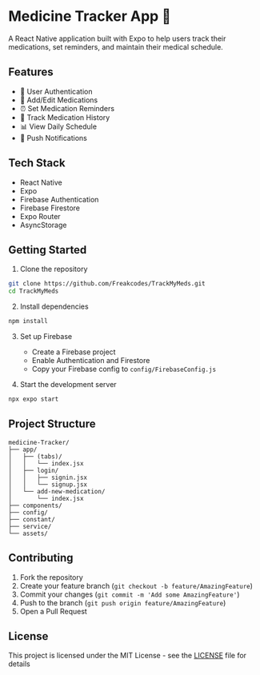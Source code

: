 # Medicine Tracker App 💊

A React Native application built with Expo to help users track their medications, set reminders, and maintain their medical schedule.

## Features

- 📱 User Authentication
- 💊 Add/Edit Medications
- ⏰ Set Medication Reminders
- 📅 Track Medication History
- 📊 View Daily Schedule
- 🔔 Push Notifications

## Tech Stack

- React Native
- Expo
- Firebase Authentication
- Firebase Firestore
- Expo Router
- AsyncStorage

## Getting Started

1. Clone the repository
```bash
git clone https://github.com/Freakcodes/TrackMyMeds.git
cd TrackMyMeds
```

2. Install dependencies
```bash
npm install
```

3. Set up Firebase
   - Create a Firebase project
   - Enable Authentication and Firestore
   - Copy your Firebase config to `config/FirebaseConfig.js`

4. Start the development server
```bash
npx expo start
```

## Project Structure

```
medicine-Tracker/
├── app/
│   ├── (tabs)/
│   │   └── index.jsx
│   ├── login/
│   │   ├── signin.jsx
│   │   └── signup.jsx
│   └── add-new-medication/
│       └── index.jsx
├── components/
├── config/
├── constant/
├── service/
└── assets/
```

## Contributing

1. Fork the repository
2. Create your feature branch (`git checkout -b feature/AmazingFeature`)
3. Commit your changes (`git commit -m 'Add some AmazingFeature'`)
4. Push to the branch (`git push origin feature/AmazingFeature`)
5. Open a Pull Request

## License

This project is licensed under the MIT License - see the [LICENSE](LICENSE) file for details
